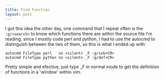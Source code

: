```yaml
---
title: Find Function
layout: post
---
```


I got this idea the other day, one command that I repeat often is the
`:g/<search>` to know which functions there are within the source file I'm
reading, since I mostly code perl and python, I had to use the autocmd to
distinguish between the two of them, so this is what I ended up with:

    autocmd FileType perl   nn <silent> _F :g/sub<CR>
    autocmd FileType python nn <silent> _F :g/def<CR>

Pretty simple and efective, just type \_F in normal mode to get the definition
of functions in a 'window' within vim.

